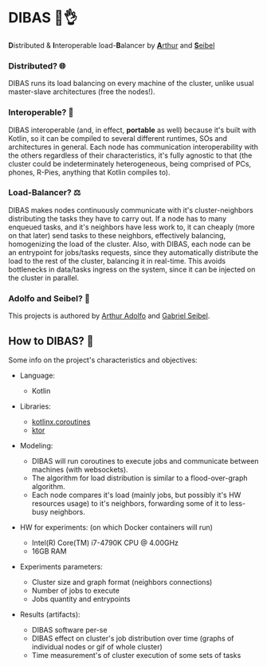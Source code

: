 # DIBAS 🤙👌

**D**istributed & **I**nteroperable load-**B**alancer by [**A**rthur](https://github.com/arthuradolfo) and 
[**S**eibel](https://github.com/gabrielseibel1)

### Distributed?  🌐
DIBAS runs its load balancing on every machine of the cluster, unlike usual master-slave architectures (free the 
nodes!).

### Interoperable? 🤝
DIBAS interoperable (and, in effect, **portable** as well) because it's built with Kotlin, so it can be compiled to 
several different runtimes, SOs and architectures in general. Each node has communication interoperability with the 
others regardless of their characteristics, it's fully agnostic to that (the cluster could be indeterminately 
heterogeneous, being comprised of PCs, phones, R-Pies, anything that Kotlin compiles to).
 
### Load-Balancer? ⚖
DIBAS makes nodes continuously communicate with it's cluster-neighbors distributing the tasks they have to carry out. 
If a node has to many enqueued tasks, and it's neighbors have less work to, it can cheaply (more on that later) send 
tasks to these neighbors, effectively balancing, homogenizing the load of the cluster. Also, with DIBAS, each node 
can be an entrypoint for jobs/tasks requests, since they automatically distribute the load to the rest of the 
cluster, balancing it in real-time. This avoids bottlenecks in data/tasks ingress on the system, since it can be 
injected on the cluster in parallel.

### Adolfo and Seibel? 👥
This projects is authored by 
[Arthur Adolfo](https://github.com/arthuradolfo) and [Gabriel Seibel](https://github.com/gabrielseibel1).

## How to DIBAS? 🤔
Some info on the project's characteristics and objectives:

- Language:
    - Kotlin

- Libraries: 
    - [kotlinx.coroutines](https://github.com/Kotlin/kotlinx.coroutines)
    - [ktor](https://ktor.io)

- Modeling:
    - DIBAS will run coroutines to execute jobs and communicate between machines (with websockets).
    - The algorithm for load distribution is similar to a flood-over-graph algorithm.
    - Each node compares it's load (mainly jobs, but possibly it's HW resources usage) to it's neighbors, forwarding 
    some of it to less-busy neighbors.

- HW for experiments: (on which Docker containers will run)
    - Intel(R) Core(TM) i7-4790K CPU @ 4.00GHz
    - 16GB RAM

- Experiments parameters:
    - Cluster size and graph format (neighbors connections)
    - Number of jobs to execute
    - Jobs quantity and entrypoints
    
- Results (artifacts):
    - DIBAS software per-se
    - DIBAS effect on cluster's job distribution over time (graphs of individual nodes or gif of whole cluster)
    - Time measurement's of cluster execution of some sets of tasks
